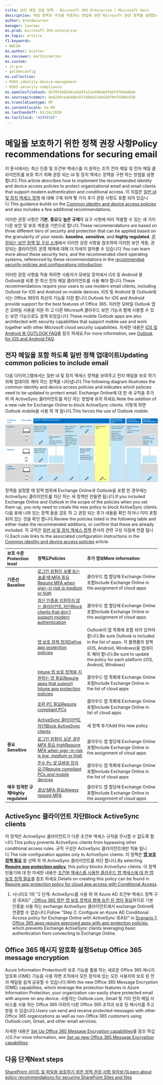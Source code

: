 ```yaml
---
title: 보안 메일 권장 정책 - Microsoft 365 Enterprise | Microsoft Docs
description: 메일 정책과 구성을 적용하는 방법에 관한 Microsoft 권장 정책을 설명합니다.
author: brendacarter
manager: laurawi
ms.prod: microsoft-365-enterprise
ms.topic: article
f1.keywords:
- NOCSH
ms.author: bcarter
ms.reviewer: martincoetzer
ms.custom:
- it-pro
- goldenconfig
ms.collection:
- M365-identity-device-management
- M365-security-compliance
ms.openlocfilehash: 8370744d244ce424fa21e496e8dfd4f470de88e6
ms.sourcegitcommit: 8e8230ceab480a5f1506e31de828f04f5590a350
ms.translationtype: MT
ms.contentlocale: ko-KR
ms.lasthandoff: 03/26/2020
ms.locfileid: "42959185"
---
```

# <a name="policy-recommendations-for-securing-email"></a><span data-ttu-id="74f11-103">메일을 보호하기 위한 정책 권장 사항</span><span class="sxs-lookup"><span data-stu-id="74f11-103">Policy recommendations for securing email</span></span>

<span data-ttu-id="74f11-104">이 문서에서는 최신 인증 및 조건부 액세스를 지 원하는 조직 전자 메일 및 전자 메일 클라이언트를 보호 하기 위해 권장 되는 id 및 장치 액세스 정책을 구현 하는 방법을 설명 합니다.</span><span class="sxs-lookup"><span data-stu-id="74f11-104">This article describes how to implement the recommended identity and device access policies to protect organizational email and email clients that support modern authentication and conditional access.</span></span> <span data-ttu-id="74f11-105">이 지침은 [일반 id 및 장치 액세스 정책](identity-access-policies.md) 에 대해 구축 되며 몇 가지 추가 권장 사항도 포함 되어 있습니다.</span><span class="sxs-lookup"><span data-stu-id="74f11-105">This guidance builds on the [Common identity and device access policies](identity-access-policies.md) and also includes a few additional recommendations.</span></span>

<span data-ttu-id="74f11-106">이러한 권장 사항은 **기본**, **중요**및 **높은 규제**의 요구 사항에 따라 적용할 수 있는 세 가지 다른 보안 및 보호 계층을 기반으로 합니다.</span><span class="sxs-lookup"><span data-stu-id="74f11-106">These recommendations are based on three different tiers of security and protection that can be applied based on the granularity of your needs: **baseline**, **sensitive**, and **highly regulated**.</span></span> <span data-ttu-id="74f11-107">[권장되는 보안 정책 및 구성 소개](microsoft-365-policies-configurations.md)에서 이러한 권장 사항을 참조하여 이러한 보안 계층, 권장되는 클라이언트 운영 체제에 대해 더 자세히 알아볼 수 있습니다.</span><span class="sxs-lookup"><span data-stu-id="74f11-107">You can learn more about these security tiers, and the recommended client operating systems, referenced by these recommendations in the [recommended security policies and configurations introduction](microsoft-365-policies-configurations.md).</span></span>

<span data-ttu-id="74f11-108">이러한 권장 사항을 적용 하려면 사용자가 모바일 장치에서 iOS 및 Android 용 Outlook을 비롯 한 최신 전자 메일 클라이언트를 사용 해야 합니다.</span><span class="sxs-lookup"><span data-stu-id="74f11-108">These recommendations require your users to use modern email clients, including Outlook for iOS and Android on mobile devices.</span></span> <span data-ttu-id="74f11-109">IOS 및 Android 용 Outlook에서는 Office 365의 최상의 기능을 지원 합니다.</span><span class="sxs-lookup"><span data-stu-id="74f11-109">Outlook for iOS and Android provide support for the best features of Office 365.</span></span> <span data-ttu-id="74f11-110">이러한 모바일 Outlook 앱은 모바일 사용을 지원 하 고 다른 Microsoft 클라우드 보안 기능과 함께 사용할 수 있는 보안 기능으로도 설계 되었습니다.</span><span class="sxs-lookup"><span data-stu-id="74f11-110">These mobile Outlook apps are also architected with security capabilities that support mobile use and work together with other Microsoft cloud security capabilities.</span></span> <span data-ttu-id="74f11-111">자세한 내용은 [iOS 및 Android 용 OUTLOOK FAQ](https://docs.microsoft.com/exchange/clients-and-mobile-in-exchange-online/outlook-for-ios-and-android/outlook-for-ios-and-android-faq)를 참조 하세요.</span><span class="sxs-lookup"><span data-stu-id="74f11-111">For more information, see [Outlook for iOS and Android FAQ](https://docs.microsoft.com/exchange/clients-and-mobile-in-exchange-online/outlook-for-ios-and-android/outlook-for-ios-and-android-faq).</span></span>

## <a name="updating-common-policies-to-include-email"></a><span data-ttu-id="74f11-112">전자 메일을 포함 하도록 일반 정책 업데이트</span><span class="sxs-lookup"><span data-stu-id="74f11-112">Updating common policies to include email</span></span>

<span data-ttu-id="74f11-113">다음 다이어그램에서는 일반 id 및 장치 액세스 정책을 보여주고 전자 메일을 보호 하기 위해 업데이트 해야 하는 정책을 나타냅니다.</span><span class="sxs-lookup"><span data-stu-id="74f11-113">The following diagram illustrates the common identity and device access policies and indicates which policies need to be updated to protect email.</span></span> <span data-ttu-id="74f11-114">Exchange Online에 대 한 새 규칙을 추가 하 여 ActiveSync 클라이언트를 차단 하는 방법에 유의 하세요.</span><span class="sxs-lookup"><span data-stu-id="74f11-114">Note the addition of a new rule for Exchange Online to block ActiveSync clients.</span></span> <span data-ttu-id="74f11-115">이렇게 하면 Outlook mobile을 사용 하 게 됩니다.</span><span class="sxs-lookup"><span data-stu-id="74f11-115">This forces the use of Outlook mobile.</span></span>

![전자 메일을 보호 하기 위한 정책 업데이트 요약](../media/identity-access-ruleset-mail.png)

<span data-ttu-id="74f11-117">정책을 설정할 때 정책 범위에 Exchange Online과 Outlook을 포함 한 경우에는 ActiveSync 클라이언트를 차단 하는 새 정책만 만들면 됩니다.</span><span class="sxs-lookup"><span data-stu-id="74f11-117">If you included Exchange Online and Outlook in the scope of the policies when you set them up, you only need to create the new policy to block ActiveSync clients.</span></span> <span data-ttu-id="74f11-118">다음 표에 나와 있는 정책 들을 검토 하 고 권장 되는 추가 내용을 확인 하거나 이미 포함 되어 있는 것을 확인 합니다.</span><span class="sxs-lookup"><span data-stu-id="74f11-118">Review the policies listed in the following table and either make the recommended additions, or confirm that these are already included.</span></span> <span data-ttu-id="74f11-119">각 규칙은 [일반 id 및 장치 액세스 정책](identity-access-policies.md) 문서의 관련 구성 지침에 연결 됩니다.</span><span class="sxs-lookup"><span data-stu-id="74f11-119">Each rule links to the associated configuration instructions in the [Common identity and device access policies](identity-access-policies.md) article.</span></span>

|<span data-ttu-id="74f11-120">보호 수준</span><span class="sxs-lookup"><span data-stu-id="74f11-120">Protection level</span></span>|<span data-ttu-id="74f11-121">정책도</span><span class="sxs-lookup"><span data-stu-id="74f11-121">Policies</span></span>|<span data-ttu-id="74f11-122">추가 정보</span><span class="sxs-lookup"><span data-stu-id="74f11-122">More information</span></span>|
|:---------------|:-------|:----------------|
|<span data-ttu-id="74f11-123">**기준선**</span><span class="sxs-lookup"><span data-stu-id="74f11-123">**Baseline**</span></span>|[<span data-ttu-id="74f11-124">로그인 위험이 *보통* 또는 *높을* 때 MFA 필요</span><span class="sxs-lookup"><span data-stu-id="74f11-124">Require MFA when sign-in risk is *medium* or *high*</span></span>](identity-access-policies.md#require-mfa-based-on-sign-in-risk)|<span data-ttu-id="74f11-125">클라우드 앱 할당에 Exchange Online 포함</span><span class="sxs-lookup"><span data-stu-id="74f11-125">Include Exchange Online in the assignment of cloud apps</span></span>|
|        |[<span data-ttu-id="74f11-126">최신 인증을 지원하지 않는 클라이언트 차단</span><span class="sxs-lookup"><span data-stu-id="74f11-126">Block clients that don't support modern authentication</span></span>](identity-access-policies.md#block-clients-that-dont-support-modern-authentication)|<span data-ttu-id="74f11-127">클라우드 앱 할당에 Exchange Online 포함</span><span class="sxs-lookup"><span data-stu-id="74f11-127">Include Exchange Online in the assignment of cloud apps</span></span>|
|        |[<span data-ttu-id="74f11-128">앱 보호 정책 정의</span><span class="sxs-lookup"><span data-stu-id="74f11-128">Define app protection policies</span></span>](identity-access-policies.md#high-risk-users-must-change-password)|<span data-ttu-id="74f11-129">Outlook이 앱 목록에 포함 되어 있어야 합니다.</span><span class="sxs-lookup"><span data-stu-id="74f11-129">Be sure Outlook is included in the list of apps.</span></span> <span data-ttu-id="74f11-130">각 플랫폼의 정책 (iOS, Android, Windows)을 업데이트 해야 합니다.</span><span class="sxs-lookup"><span data-stu-id="74f11-130">Be sure to update the policy for each platform (iOS, Android, Windows)</span></span>|
|        |[<span data-ttu-id="74f11-131">Intune 앱 보호 정책을 지 원하는 앱 필요</span><span class="sxs-lookup"><span data-stu-id="74f11-131">Require apps that support Intune app protection policies</span></span>](identity-access-policies.md#require-apps-that-support-intune-app-protection-policies)|<span data-ttu-id="74f11-132">클라우드 앱 목록에 Exchange Online 포함</span><span class="sxs-lookup"><span data-stu-id="74f11-132">Include Exchange Online in the list of cloud apps</span></span>|
|        |[<span data-ttu-id="74f11-133">호환 PC 필요</span><span class="sxs-lookup"><span data-stu-id="74f11-133">Require compliant PCs</span></span>](identity-access-policies.md#require-compliant-pcs-but-not-compliant-phones-and-tablets)|<span data-ttu-id="74f11-134">클라우드 앱 목록에 Exchange Online 포함</span><span class="sxs-lookup"><span data-stu-id="74f11-134">Include Exchange Online in list of cloud apps</span></span>|
|        |[<span data-ttu-id="74f11-135">ActiveSync 클라이언트 차단</span><span class="sxs-lookup"><span data-stu-id="74f11-135">Block ActiveSync clients</span></span>](#block-activesync-clients)|<span data-ttu-id="74f11-136">새 정책 추가</span><span class="sxs-lookup"><span data-stu-id="74f11-136">Add this new policy</span></span>| 
|<span data-ttu-id="74f11-137">**중요**</span><span class="sxs-lookup"><span data-stu-id="74f11-137">**Sensitive**</span></span>|[<span data-ttu-id="74f11-138">로그인 위험이 *낮은* *경우 MFA* 필요 *high*</span><span class="sxs-lookup"><span data-stu-id="74f11-138">Require MFA when sign-in risk is *low*, *medium* or *high*</span></span>](identity-access-policies.md#require-mfa-based-on-sign-in-risk)| <span data-ttu-id="74f11-139">클라우드 앱 할당에 Exchange Online 포함</span><span class="sxs-lookup"><span data-stu-id="74f11-139">Include Exchange Online in the assignment of cloud apps</span></span>|
|         |[<span data-ttu-id="74f11-140">준수 Pc *및* 모바일 장치 요구</span><span class="sxs-lookup"><span data-stu-id="74f11-140">Require compliant PCs *and* mobile devices</span></span>](identity-access-policies.md#require-compliant-pcs-and-mobile-devices)|<span data-ttu-id="74f11-141">클라우드 앱 목록에 Exchange Online 포함</span><span class="sxs-lookup"><span data-stu-id="74f11-141">Include Exchange Online in the list of cloud apps</span></span>|
|<span data-ttu-id="74f11-142">**매우 엄격한 규제**</span><span class="sxs-lookup"><span data-stu-id="74f11-142">**Highly regulated**</span></span>|[<span data-ttu-id="74f11-143">*항상* MFA 필요</span><span class="sxs-lookup"><span data-stu-id="74f11-143">*Always* require MFA</span></span>](identity-access-policies.md#require-mfa-based-on-sign-in-risk)|<span data-ttu-id="74f11-144">클라우드 앱 할당에 Exchange Online 포함</span><span class="sxs-lookup"><span data-stu-id="74f11-144">Include Exchange Online in the assignment of cloud apps</span></span>|

## <a name="block-activesync-clients"></a><span data-ttu-id="74f11-145">ActiveSync 클라이언트 차단</span><span class="sxs-lookup"><span data-stu-id="74f11-145">Block ActiveSync clients</span></span>

<span data-ttu-id="74f11-146">이 정책은 ActiveSync 클라이언트가 다른 조건부 액세스 규칙을 무시할 수 없도록 합니다.</span><span class="sxs-lookup"><span data-stu-id="74f11-146">This policy prevents ActiveSync clients from bypassing other conditional access rules.</span></span> <span data-ttu-id="74f11-147">규칙 구성은 ActiveSync 클라이언트에만 적용 됩니다.</span><span class="sxs-lookup"><span data-stu-id="74f11-147">The rule configuration applies only to ActiveSync clients.</span></span> <span data-ttu-id="74f11-148">이 정책은 **[앱 보호 정책 필요](https://docs.microsoft.com/azure/active-directory/conditional-access/concept-conditional-access-grant#require-app-protection-policy)** 를 선택 하 여 ActiveSync 클라이언트를 차단 합니다.</span><span class="sxs-lookup"><span data-stu-id="74f11-148">By selecting **[Require app protection policy](https://docs.microsoft.com/azure/active-directory/conditional-access/concept-conditional-access-grant#require-app-protection-policy)**, this policy blocks ActiveSync clients.</span></span> <span data-ttu-id="74f11-149">이 정책 만들기에 대 한 자세한 내용은 [조건부 액세스를 사용한 클라우드 앱 액세스에 대 한 앱 보호 정책 필요](https://docs.microsoft.com/azure/active-directory/conditional-access/app-protection-based-conditional-access)를 참조 하세요.</span><span class="sxs-lookup"><span data-stu-id="74f11-149">Details on creating this policy can be found in [Require app protection policy for cloud app access with Conditional Access](https://docs.microsoft.com/azure/active-directory/conditional-access/app-protection-based-conditional-access).</span></span>

1. <span data-ttu-id="74f11-150">시나리오 1의 "2 단계: ActiveSync를 사용 하 여 Azure AD 조건부 액세스 정책 구성 (EAS)" [: Office 365 앱은 앱 보호 정책과 함께 승인 된 앱이 필요](https://docs.microsoft.com/azure/active-directory/conditional-access/app-protection-based-conditional-access#scenario-1-office-365-apps-require-approved-apps-with-app-protection-policies)하므로 기본 인증을 사용 하는 exchange ActiveSync 클라이언트에서 exchange Online에 연결할 수 없습니다.</span><span class="sxs-lookup"><span data-stu-id="74f11-150">Follow "Step 2: Configure an Azure AD Conditional Access policy for Exchange Online with ActiveSync (EAS)" in [Scenario 1: Office 365 apps require approved apps with app protection policies](https://docs.microsoft.com/azure/active-directory/conditional-access/app-protection-based-conditional-access#scenario-1-office-365-apps-require-approved-apps-with-app-protection-policies), which prevents Exchange ActiveSync clients leveraging basic authentication from connecting to Exchange Online.</span></span>

## <a name="setup-office-365-message-encryption"></a><span data-ttu-id="74f11-151">Office 365 메시지 암호화 설정</span><span class="sxs-lookup"><span data-stu-id="74f11-151">Setup Office 365 message encryption</span></span>

<span data-ttu-id="74f11-152">Azure Information Protection의 보호 기능을 활용 하는 새로운 Office 365 메시지 암호화 (OME) 기능을 사용 하면 조직에서 모든 장치에 있는 모든 사용자와 보호 된 전자 메일을 쉽게 공유할 수 있습니다.</span><span class="sxs-lookup"><span data-stu-id="74f11-152">With the new Office 365 Message Encryption (OME) capabilities, which leverage the protection features in Azure Information Protection, your organization can easily share protected email with anyone on any device.</span></span> <span data-ttu-id="74f11-153">사용자는 Outlook.com, Gmail 및 기타 전자 메일 서비스를 사용 하는 Office 365 이외의 다른 Office 365 조직과 보호 된 메시지를 주고 받을 수 있습니다.</span><span class="sxs-lookup"><span data-stu-id="74f11-153">Users can send and receive protected messages with other Office 365 organizations as well as non-Office 365 customers using Outlook.com, Gmail, and other email services.</span></span>

<span data-ttu-id="74f11-154">자세한 내용은 [Set Up Office 365 Message Encryption capabilities](https://support.office.com/article/set-up-new-office-365-message-encryption-capabilities-7ff0c040-b25c-4378-9904-b1b50210d00e)를 참조 하십시오.</span><span class="sxs-lookup"><span data-stu-id="74f11-154">For more information, see [Set up new Office 365 Message Encryption capabilities](https://support.office.com/article/set-up-new-office-365-message-encryption-capabilities-7ff0c040-b25c-4378-9904-b1b50210d00e).</span></span>

## <a name="next-steps"></a><span data-ttu-id="74f11-155">다음 단계</span><span class="sxs-lookup"><span data-stu-id="74f11-155">Next steps</span></span>

[<span data-ttu-id="74f11-156">SharePoint 사이트 및 파일을 보호하기 위한 정책 권장 사항 알아보기</span><span class="sxs-lookup"><span data-stu-id="74f11-156">Learn about policy recommendations for securing SharePoint Sites and files</span></span>](sharepoint-file-access-policies.md)
